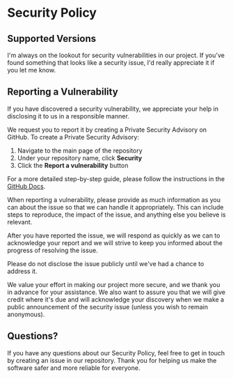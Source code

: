 # Security Policy

## Supported Versions

I'm always on the lookout for security vulnerabilities in our project. If you've found something that looks like a security issue, I'd really appreciate it if you let me know.

## Reporting a Vulnerability

If you have discovered a security vulnerability, we appreciate your help in disclosing it to us in a responsible manner.

We request you to report it by creating a Private Security Advisory on GitHub. To create a Private Security Advisory:

1. Navigate to the main page of the repository
2. Under your repository name, click **Security**
3. Click the **Report a vulnerability** button

For a more detailed step-by-step guide, please follow the instructions in the [GitHub Docs](https://docs.github.com/en/code-security/security-advisories/guidance-on-reporting-and-writing/privately-reporting-a-security-vulnerability).

When reporting a vulnerability, please provide as much information as you can about the issue so that we can handle it appropriately. This can include steps to reproduce, the impact of the issue, and anything else you believe is relevant.

After you have reported the issue, we will respond as quickly as we can to acknowledge your report and we will strive to keep you informed about the progress of resolving the issue.

Please do not disclose the issue publicly until we've had a chance to address it.

We value your effort in making our project more secure, and we thank you in advance for your assistance. We also want to assure you that we will give credit where it's due and will acknowledge your discovery when we make a public announcement of the security issue (unless you wish to remain anonymous).

## Questions?

If you have any questions about our Security Policy, feel free to get in touch by creating an issue in our repository. Thank you for helping us make the software safer and more reliable for everyone.
